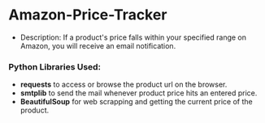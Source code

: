 # Amazon-Price-Tracker
* Description: If a product's price falls within your specified range on Amazon, you will receive an email notification.   
   
### Python Libraries Used:
* **requests** to access or browse the product url on the browser.   
* **smtplib** to send the mail whenever product price hits an entered price.
* **BeautifulSoup** for web scrapping and getting the current price of the product.

